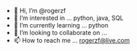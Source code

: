 - 👋 Hi, I’m @rogerzf
- 👀 I’m interested in ... python, java, SQL
- 🌱 I’m currently learning ... python
- 💞️ I’m looking to collaborate on ...
- 📫 How to reach me ... rogerzf@live.com

<!---
rogerzf/rogerzf is a ✨ special ✨ repository because its `README.md` (this file) appears on your GitHub profile.
You can click the Preview link to take a look at your changes.
--->
